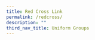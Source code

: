 ```yaml
---
title: Red Cross Link
permalink: /redcross/
description: ""
third_nav_title: Uniform Groups
---
```


